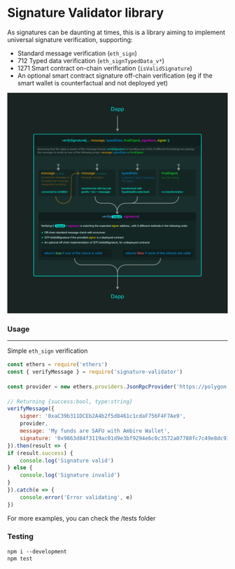 # Signature Validator library

As signatures can be daunting at times, this is a library aiming to implement universal signature verification, supporting: 

- Standard message verification (`eth_sign`)
- 712 Typed data verification (`eth_signTypedData_v*`)
- 1271 Smart contract on-chain verification (`isValidSignature`)
- An optional smart contract signature off-chain verification (eg if the smart wallet is counterfactual and not deployed yet)

![signature-validator flow](./ambire_signature_education.png)

### Usage

---

Simple `eth_sign` verification
```js
const ethers = require('ethers')
const { verifyMessage } = require('signature-validator')

const provider = new ethers.providers.JsonRpcProvider('https://polygon-rpc.com')

// Returning {success:bool, type:string}
verifyMessage({
    signer: '0xaC39b311DCEb2A4b2f5d8461c1cdaF756F4F7Ae9',
    provider,
    message: 'My funds are SAFU with Ambire Wallet',
    signature: '0x9863d84f3119ac01d9e3bf9294e6c0c3572a07780fc7c49e8dc913806f4b1dbd4cc075462dc84422a9b981b2556f9c9197d76da7ba3603e53e9300869c574d821c',
}).then(result => {
if (result.success) {
    console.log('Signature valid')
} else {
    console.log('Signature invalid')
}
}).catch(e => {
    console.error('Error validating', e)
})

```

For more examples, you can check the /tests folder

### Testing

```
npm i --development
npm test
```
